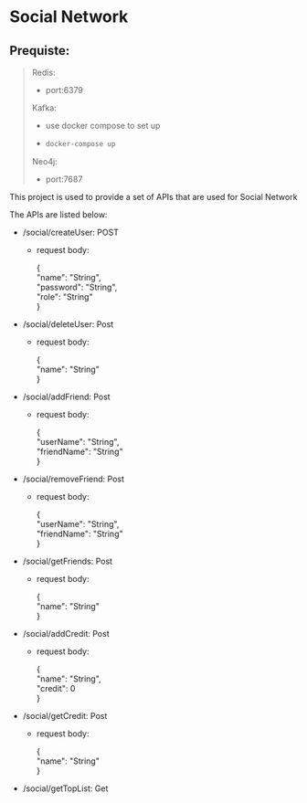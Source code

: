 # Social Network

## Prequiste:

> Redis: 
> 
> + port:6379
> 
> Kafka:
> 
> + use docker compose to set up
> 
> + ```bash
>   docker-compose up
>   ```
> 
> Neo4j:
> 
> + port:7687

This project is used to provide a set of APIs that are used for Social Network

The APIs are listed below:

+ /social/createUser: POST
  
  + request body: 
    
    {  
      "name": "String",  
      "password": "String",  
      "role": "String"  
    }

+ /social/deleteUser: Post
  
  + request body:
    
    {  
      "name": "String"  
    }

+ /social/addFriend: Post
  
  + request body:
    
    {  
      "userName": "String",  
      "friendName": "String"  
    }

+ /social/removeFriend: Post
  
  + request body:
    
    {  
      "userName": "String",  
      "friendName": "String"  
    }

+ /social/getFriends: Post
  
  + request body:
    
    {  
      "name": "String"  
    }

+ /social/addCredit: Post
  
  + request body:
    
    {  
      "name": "String",  
      "credit": 0  
    }

+ /social/getCredit: Post
  
  + request body:
    
    {  
      "name": "String"  
    }

+ /social/getTopList: Get


